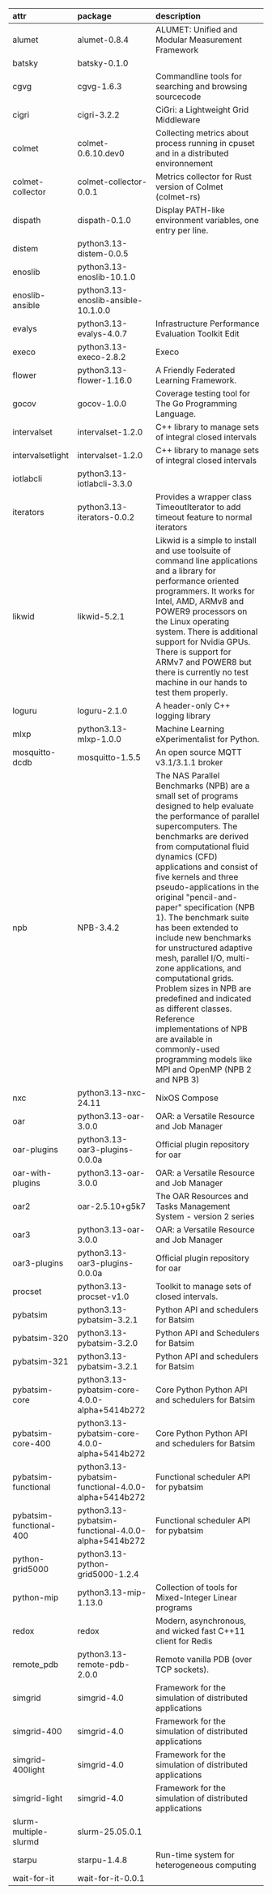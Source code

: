 |attr|package|description|
|:-----|:------|:------|
|alumet|alumet-0.8.4|ALUMET: Unified and Modular Measurement Framework|
|batsky|batsky-0.1.0||
|cgvg|cgvg-1.6.3|Commandline tools for searching and browsing sourcecode|
|cigri|cigri-3.2.2|CiGri: a Lightweight Grid Middleware|
|colmet|colmet-0.6.10.dev0|Collecting metrics about process running in cpuset and in a distributed environnement|
|colmet-collector|colmet-collector-0.0.1|Metrics collector for Rust version of Colmet (colmet-rs)|
|dispath|dispath-0.1.0|Display PATH-like environment variables, one entry per line.|
|distem|python3.13-distem-0.0.5||
|enoslib|python3.13-enoslib-10.1.0||
|enoslib-ansible|python3.13-enoslib-ansible-10.1.0.0||
|evalys|python3.13-evalys-4.0.7|Infrastructure Performance Evaluation Toolkit Edit|
|execo|python3.13-execo-2.8.2|Execo|
|flower|python3.13-flower-1.16.0|A Friendly Federated Learning Framework.|
|gocov|gocov-1.0.0|Coverage testing tool for The Go Programming Language.|
|intervalset|intervalset-1.2.0|C++ library to manage sets of integral closed intervals|
|intervalsetlight|intervalset-1.2.0|C++ library to manage sets of integral closed intervals|
|iotlabcli|python3.13-iotlabcli-3.3.0||
|iterators|python3.13-iterators-0.0.2|Provides a wrapper class TimeoutIterator to add timeout feature to normal iterators|
|likwid|likwid-5.2.1|	Likwid is a simple to install and use toolsuite of command line applications and a library for performance oriented programmers. It works for Intel, AMD, ARMv8 and POWER9 processors on the Linux operating system. There is additional support for Nvidia GPUs. There is support for ARMv7 and POWER8 but there is currently no test machine in our hands to test them properly. |
|loguru|loguru-2.1.0|A header-only C++ logging library|
|mlxp|python3.13-mlxp-1.0.0|Machine Learning eXperimentalist for Python.|
|mosquitto-dcdb|mosquitto-1.5.5|An open source MQTT v3.1/3.1.1 broker|
|npb|NPB-3.4.2|The NAS Parallel Benchmarks (NPB) are a small set of programs designed to help evaluate the performance of parallel supercomputers. The benchmarks are derived from computational fluid dynamics (CFD) applications and consist of five kernels and three pseudo-applications in the original "pencil-and-paper" specification (NPB 1). The benchmark suite has been extended to include new benchmarks for unstructured adaptive mesh, parallel I/O, multi-zone applications, and computational grids.  Problem sizes in NPB are predefined and indicated as different classes. Reference implementations of NPB are available in commonly-used programming models like MPI and OpenMP (NPB 2 and NPB 3) |
|nxc|python3.13-nxc-24.11|NixOS Compose|
|oar|python3.13-oar-3.0.0|OAR: a Versatile Resource and Job Manager|
|oar-plugins|python3.13-oar3-plugins-0.0.0a|Official plugin repository for oar|
|oar-with-plugins|python3.13-oar-3.0.0|OAR: a Versatile Resource and Job Manager|
|oar2|oar-2.5.10+g5k7|The OAR Resources and Tasks Management System - version 2 series|
|oar3|python3.13-oar-3.0.0|OAR: a Versatile Resource and Job Manager|
|oar3-plugins|python3.13-oar3-plugins-0.0.0a|Official plugin repository for oar|
|procset|python3.13-procset-v1.0|Toolkit to manage sets of closed intervals.|
|pybatsim|python3.13-pybatsim-3.2.1|Python API and schedulers for Batsim|
|pybatsim-320|python3.13-pybatsim-3.2.0|Python API and Schedulers for Batsim|
|pybatsim-321|python3.13-pybatsim-3.2.1|Python API and schedulers for Batsim|
|pybatsim-core|python3.13-pybatsim-core-4.0.0-alpha+5414b272|Core Python Python API and schedulers for Batsim|
|pybatsim-core-400|python3.13-pybatsim-core-4.0.0-alpha+5414b272|Core Python Python API and schedulers for Batsim|
|pybatsim-functional|python3.13-pybatsim-functional-4.0.0-alpha+5414b272|Functional scheduler API for pybatsim|
|pybatsim-functional-400|python3.13-pybatsim-functional-4.0.0-alpha+5414b272|Functional scheduler API for pybatsim|
|python-grid5000|python3.13-python-grid5000-1.2.4||
|python-mip|python3.13-mip-1.13.0|Collection of tools for Mixed-Integer Linear programs|
|redox|redox|Modern, asynchronous, and wicked fast C++11 client for Redis|
|remote_pdb|python3.13-remote-pdb-2.0.0|Remote vanilla PDB (over TCP sockets).|
|simgrid|simgrid-4.0|Framework for the simulation of distributed applications|
|simgrid-400|simgrid-4.0|Framework for the simulation of distributed applications|
|simgrid-400light|simgrid-4.0|Framework for the simulation of distributed applications|
|simgrid-light|simgrid-4.0|Framework for the simulation of distributed applications|
|slurm-multiple-slurmd|slurm-25.05.0.1||
|starpu|starpu-1.4.8|Run-time system for heterogeneous computing|
|wait-for-it|wait-for-it-0.0.1||
